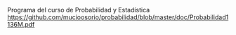 Programa del curso de Probabilidad y Estadística  https://github.com/mucioosorio/probabilidad/blob/master/doc/Probabilidad1136M.pdf
